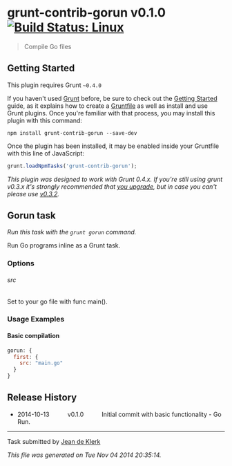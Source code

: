 # grunt-contrib-gorun v0.1.0 [![Build Status: Linux](https://travis-ci.org/gruntjs/grunt-contrib-gorun.png?branch=master)](https://travis-ci.org/gruntjs/grunt-contrib-gorun)

> Compile Go files



## Getting Started
This plugin requires Grunt `~0.4.0`

If you haven't used [Grunt](http://gruntjs.com/) before, be sure to check out the [Getting Started](http://gruntjs.com/getting-started) guide, as it explains how to create a [Gruntfile](http://gruntjs.com/sample-gruntfile) as well as install and use Grunt plugins. Once you're familiar with that process, you may install this plugin with this command:

```shell
npm install grunt-contrib-gorun --save-dev
```

Once the plugin has been installed, it may be enabled inside your Gruntfile with this line of JavaScript:

```js
grunt.loadNpmTasks('grunt-contrib-gorun');
```

*This plugin was designed to work with Grunt 0.4.x. If you're still using grunt v0.3.x it's strongly recommended that [you upgrade](http://gruntjs.com/upgrading-from-0.3-to-0.4), but in case you can't please use [v0.3.2](https://github.com/gruntjs/grunt-contrib-cssmin/tree/grunt-0.3-stable).*



## Gorun task
_Run this task with the `grunt gorun` command._

Run Go programs inline as a Grunt task.
### Options

###### src
Set to your go file with func main().
### Usage Examples

#### Basic compilation

```javascript
gorun: {
  first: {
    src: "main.go"
  }
}
```

## Release History

 * 2014-10-13   v0.1.0   Initial commit with basic functionality - Go Run.

---

Task submitted by [Jean de Klerk](jeandeklerk.com)

*This file was generated on Tue Nov 04 2014 20:35:14.*
